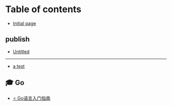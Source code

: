 # Table of contents

* [Initial page](README.md)

## publish

* [Untitled](publish/untitled.md)

***

* [a test](untitled.md)

## 🎓 Go

* [⭐ Go语言入门指南](go/go-yu-yan-ru-men-zhi-nan.md)
